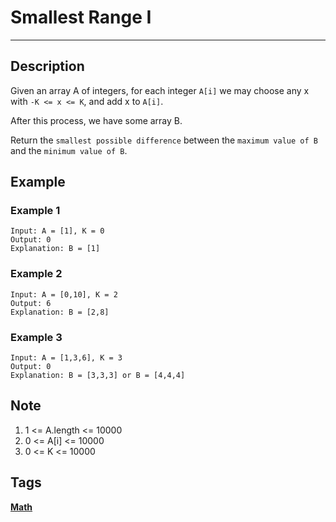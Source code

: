 # Smallest Range I
-----
## Description
Given an array A of integers, for each integer `A[i]` we may choose any x with `-K <= x <= K`, and add x to `A[i]`.

After this process, we have some array B.

Return the `smallest possible difference` between the `maximum value of B` and the `minimum value of B`.

## Example
### Example 1
```
Input: A = [1], K = 0
Output: 0
Explanation: B = [1]
```

### Example 2
```
Input: A = [0,10], K = 2
Output: 6
Explanation: B = [2,8]
```

### Example 3
```
Input: A = [1,3,6], K = 3
Output: 0
Explanation: B = [3,3,3] or B = [4,4,4]
```

## Note
1. 1 <= A.length <= 10000
2. 0 <= A[i] <= 10000
3. 0 <= K <= 10000

## Tags
**[Math](https://leetcode.com/tag/math)**

